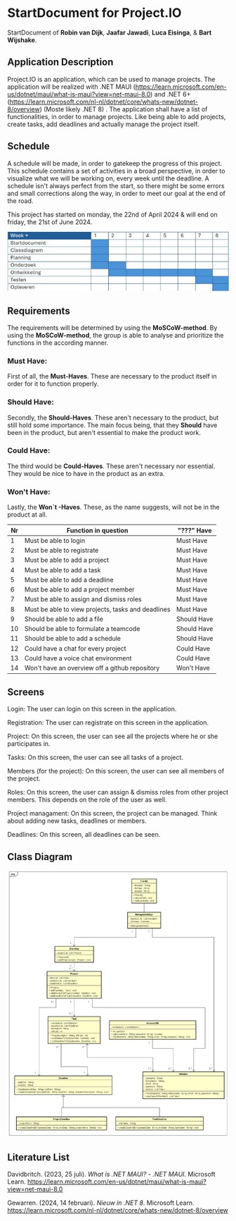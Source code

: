 # StartDocument for Project.IO

StartDocument of **Robin van Dijk**, **Jaafar Jawadi**, **Luca Eisinga**, & **Bart Wijshake**.

## Application Description

Project.IO is an application, which can be used to manage projects. The application will be realized with .NET MAUI (https://learn.microsoft.com/en-us/dotnet/maui/what-is-maui?view=net-maui-8.0) and .NET 6+ (https://learn.microsoft.com/nl-nl/dotnet/core/whats-new/dotnet-8/overview) (Moste likely .NET 8) .
The application shall have a list of functionalities, in order to manage projects.
Like being able to add projects, create tasks, add deadlines and actually manage the project itself.

## Schedule

A schedule will be made, in order to gatekeep the progress of this project. This schedule contains a set of activities in a broad perspective, in order to visualize what we will be working on, every week until the deadline. A schedule isn't always perfect from the start, so there might be some errors and small corrections along the way, in order to meet our goal at the end of the road.

This project has started on monday, the 22nd of April 2024 & will end on friday, the 21st of June 2024.

![Schedule](images/Planning_CHekkie.JPG)

## Requirements

The requirements will be determined by using the **MoSCoW-method**. By using the **MoSCoW-method**, the group is able to analyse and prioritize the functions in the according manner.

### Must Have:

First of all, the **Must-Haves**. These are necessary to the product itself in order for it to function properly.

### Should Have:

Secondly, the **Should-Haves**. These aren't necessary to the product, but still hold some importance. The main focus being, that they **Should** have been in the product, but aren't essential to make the product work.

### Could Have:

The third would be **Could-Haves**. These aren't necessary nor essential. They would be nice to have in the product as an extra.

### Won't Have:

Lastly, the **Won`t -Haves**. These, as the name suggests, will not be in the product at all.

| Nr  | Function in question                               | "???" Have  |
| --- | -------------------------------------------------- | ----------- |
| 1   | Must be able to login                              | Must Have   |
| 2   | Must be able to registrate                         | Must Have   |
| 3   | Must be able to add a project                      | Must Have   |
| 4   | Must be able to add a task                         | Must Have   |
| 5   | Must be able to add a deadline                     | Must Have   |
| 6   | Must be able to add a project member               | Must Have   |
| 7   | Must be able to assign and dismiss roles           | Must Have   |
| 8   | Must be able to view projects, tasks and deadlines | Must Have   |
| 9   | Should be able to add a file                       | Should Have |
| 10  | Should be able to formulate a teamcode             | Should Have |
| 11  | Should be able to add a schedule                   | Should Have |
| 12  | Could have a chat for every project                | Could Have  |
| 13  | Could have a voice chat environment                | Could Have  |
| 14  | Won't have an overview off a github repository     | Won't Have  |

## Screens

Login: The user can login on this screen in the application.

Registration: The user can registrate on this screen in the application.

Project: On this screen, the user can see all the projects where he or she participates in.

Tasks: On this screen, the user can see all tasks of a project.

Members (for the project): On this screen, the user can see all members of the project.

Roles: On this screen, the user can assign & dismiss roles from other project members. This depends on the role of the user as well.

Project managament: On this screen, the project can be managed. Think about adding new tasks, deadlines or members.

Deadlines: On this screen, all deadlines can be seen.

## Class Diagram

![class_diagram](images/project_management_app_class_diagram.png)

## Literature List

Davidbritch. (2023, 25 juli). _What is .NET MAUI? - .NET MAUI_. Microsoft Learn. https://learn.microsoft.com/en-us/dotnet/maui/what-is-maui?view=net-maui-8.0

Gewarren. (2024, 14 februari). _Nieuw in .NET 8_. Microsoft Learn. https://learn.microsoft.com/nl-nl/dotnet/core/whats-new/dotnet-8/overview
